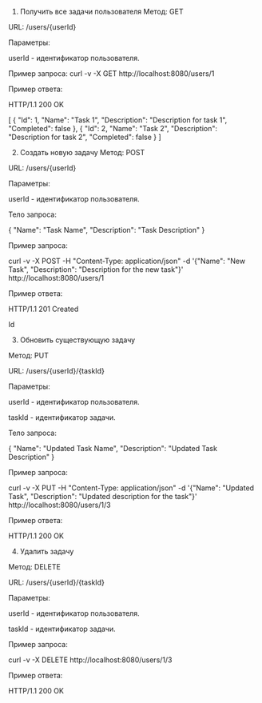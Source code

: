 1. Получить все задачи пользователя
Метод: GET

URL: /users/{userId}

Параметры:

userId - идентификатор пользователя.

Пример запроса:
curl -v -X GET http://localhost:8080/users/1

Пример ответа:

HTTP/1.1 200 OK

[
    {
        "Id": 1,
        "Name": "Task 1",
        "Description": "Description for task 1",
        "Completed": false
    },
    {
        "Id": 2,
        "Name": "Task 2",
        "Description": "Description for task 2",
        "Completed": false
    }
]



2. Создать новую задачу
Метод: POST

URL: /users/{userId}

Параметры:

userId - идентификатор пользователя.

Тело запроса:

{
    "Name": "Task Name",
    "Description": "Task Description"
}

Пример запроса:

curl -v -X POST -H "Content-Type: application/json" -d '{"Name": "New Task", "Description": "Description for the new task"}' http://localhost:8080/users/1

Пример ответа:

HTTP/1.1 201 Created

Id

3. Обновить существующую задачу
   
Метод: PUT

URL: /users/{userId}/{taskId}

Параметры:

userId - идентификатор пользователя.

taskId - идентификатор задачи.

Тело запроса:

{
    "Name": "Updated Task Name",
    "Description": "Updated Task Description"
}

Пример запроса:

curl -v -X PUT -H "Content-Type: application/json" -d '{"Name": "Updated Task", "Description": "Updated description for the task"}' http://localhost:8080/users/1/3

Пример ответа:

HTTP/1.1 200 OK


4. Удалить задачу
   
Метод: DELETE

URL: /users/{userId}/{taskId}

Параметры:

userId - идентификатор пользователя.

taskId - идентификатор задачи.

Пример запроса:

curl -v -X DELETE http://localhost:8080/users/1/3

Пример ответа:

HTTP/1.1 200 OK

